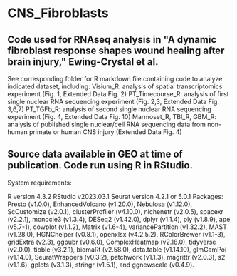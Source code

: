# CNS_Fibroblasts
Code used for RNAseq analysis in "A dynamic fibroblast response shapes wound healing after brain injury," Ewing-Crystal et al.
-------------------------------------------------
See corresponding folder for R markdown file containing code to analyze indicated dataset, including:
  Visium_R: analysis of spatial transcriptomics experiment (Fig. 1, Extended Data Fig. 2)
  PT_Timecourse_R: analysis of first single nuclear RNA sequencing experiment (Fig. 2,3, Extended Data Fig. 3,6,7)
  PT_TGFb_R: analysis of second single nuclear RNA sequencing experiment (Fig. 4, Extended Data Fig. 10)
  Marmoset_R, TBI_R, GBM_R: analysis of published single nuclear/cell RNA sequencing data from non-human primate or human CNS injury (Extended Data Fig. 4)

Source data available in GEO at time of publication. Code run using R in RStudio.
-------------------------------------------------
System requirements:

R version 4.3.2
RStudio v2023.03.1
Seurat version 4.2.1 or 5.0.1
Packages: Presto (v1.0.0), EnhancedVolcano (v1.20.0), Nebulosa (v1.12.0), ScCustomize (v2.0.1), clusterProfiler (v4.10.0), nichenetr (v2.0.5), spacexr (v2.2.1), monocle3 (v1.3.4), DESeq2 (v1.42.0), dplyr (v1.1.4), ply (v1.8.9), ape (v5.7-1), cowplot (v1.1.2), Matrix (v1.6-4), variancePartition (v1.32.2), MAST (v1.28.0), HGNChelper (v0.8.1), openxlsx (v4.2.5.2), RColorBrewer (v1.1-3), gridExtra (v2.3), ggpubr (v0.6.0), ComplexHeatmap (v2.18.0), tidyverse (v2.0.0), tibble (v3.2.1), biomaRt (v2.58.0), data.table (v1.14.10), glmGamPoi (v1.14.0), SeuratWrappers (v0.3.2), patchwork (v1.1.3), magrittr (v2.0.3), s2 (v1.1.6), gplots (v3.1.3), stringr (v1.5.1), and ggnewscale (v0.4.9).
